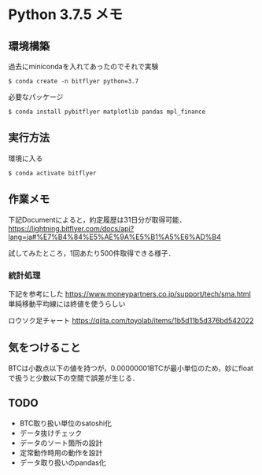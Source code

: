 # Python 3.7.5 メモ
## 環境構築
過去にminicondaを入れてあったのでそれで実験
```
$ conda create -n bitflyer python=3.7
```

必要なパッケージ
```
$ conda install pybitflyer matplotlib pandas mpl_finance
```

## 実行方法
環境に入る
```
$ conda activate bitflyer
```

## 作業メモ
下記Documentによると，約定履歴は31日分が取得可能．
https://lightning.bitflyer.com/docs/api?lang=ja#%E7%B4%84%E5%AE%9A%E5%B1%A5%E6%AD%B4

試してみたところ，1回あたり500件取得できる様子．

### 統計処理
下記を参考にした
https://www.moneypartners.co.jp/support/tech/sma.html
単純移動平均線には終値を使うらしい

ロウソク足チャート
https://qiita.com/toyolab/items/1b5d11b5d376bd542022


## 気をつけること
BTCは小数点以下の値を持つが，0.00000001BTCが最小単位のため，妙にfloatで扱うと少数以下の空間で誤差が生じる．

## TODO
- BTC取り扱い単位のsatoshi化
- データ抜けチェック
- データのソート箇所の設計
- 定常動作時用の動作を設計
- データ取り扱いのpandas化
